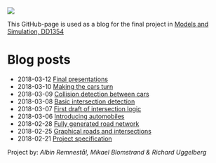 <img src="http://www.wepsite.de/language_traffic_jam600pix.jpg">

This GitHub-page is used as a blog for the final project in [Models and Simulation, DD1354](https://www.kth.se/social/course/DD1354/)

# Blog posts

- 2018-03-12 [Final presentations](2018-03-12.md)
- 2018-03-10 [Making the cars turn](2018-03-10.md)
- 2018-03-09 [Collision detection between cars](2018-03-09.md)
- 2018-03-08 [Basic intersection detection](2018-03-08.md)
- 2018-03-07 [First draft of intersection logic](2018-03-07.md)
- 2018-03-06 [Introducing automobiles](2018-03-06.md)
- 2018-02-28 [Fully generated road network](2018-02-28.md)
- 2018-02-25 [Graphical roads and intersections](2018-02-25.md)
- 2018-02-21 [Project specification](2018-02-21.md)

Project by: _Albin Remnestål, Mikael Blomstrand & Richard Uggelberg_
